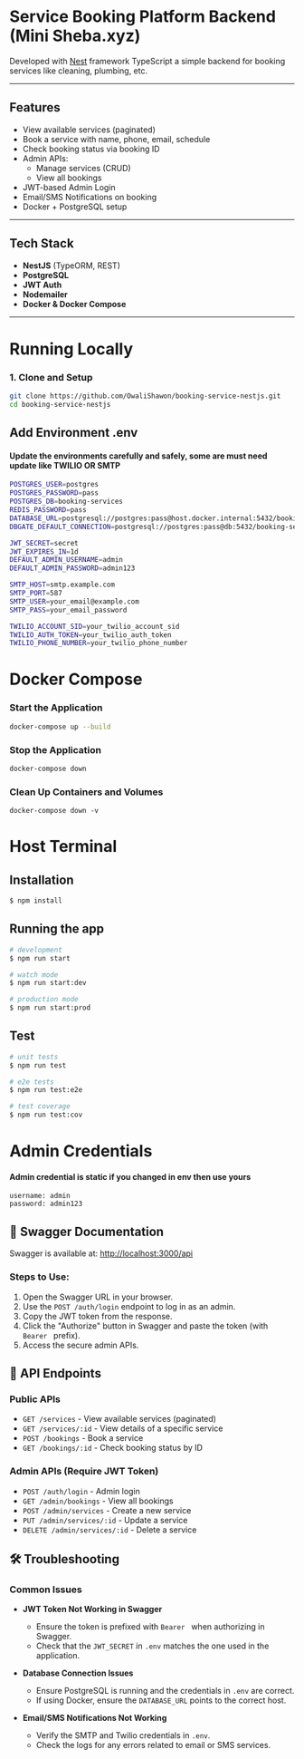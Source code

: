 

# Service Booking Platform Backend (Mini Sheba.xyz)
Developed with [Nest](https://github.com/nestjs/nest) framework TypeScript a simple  backend for booking services like cleaning, plumbing, etc.

---

## Features

- View available services (paginated)
- Book a service with name, phone, email, schedule
- Check booking status via booking ID
- Admin APIs:
  - Manage services (CRUD)
  - View all bookings
- JWT-based Admin Login
- Email/SMS Notifications on booking
- Docker + PostgreSQL setup

---

## Tech Stack

- **NestJS** (TypeORM, REST)
- **PostgreSQL**
- **JWT Auth**
- **Nodemailer**
- **Docker & Docker Compose**

---

# Running Locally

### 1. Clone and Setup

```bash
git clone https://github.com/OwaliShawon/booking-service-nestjs.git
cd booking-service-nestjs
```


## Add Environment .env
#### Update the environments carefully and safely, some are must need update like TWILIO OR SMTP
```bash
POSTGRES_USER=postgres
POSTGRES_PASSWORD=pass
POSTGRES_DB=booking-services
REDIS_PASSWORD=pass
DATABASE_URL=postgresql://postgres:pass@host.docker.internal:5432/booking-services?schema=public
DBGATE_DEFAULT_CONNECTION=postgresql://postgres:pass@db:5432/booking-services

JWT_SECRET=secret
JWT_EXPIRES_IN=1d
DEFAULT_ADMIN_USERNAME=admin
DEFAULT_ADMIN_PASSWORD=admin123

SMTP_HOST=smtp.example.com
SMTP_PORT=587
SMTP_USER=your_email@example.com
SMTP_PASS=your_email_password

TWILIO_ACCOUNT_SID=your_twilio_account_sid
TWILIO_AUTH_TOKEN=your_twilio_auth_token
TWILIO_PHONE_NUMBER=your_twilio_phone_number
```


# Docker Compose
### Start the Application
```bash
docker-compose up --build
```
### Stop the Application
```bash
docker-compose down
```
### Clean Up Containers and Volumes
```
docker-compose down -v
```

# Host Terminal
## Installation
```bash
$ npm install
```

## Running the app

```bash
# development
$ npm run start

# watch mode
$ npm run start:dev

# production mode
$ npm run start:prod
```

## Test

```bash
# unit tests
$ npm run test

# e2e tests
$ npm run test:e2e

# test coverage
$ npm run test:cov
```

# Admin Credentials
#### Admin credential is static if you changed in env then use yours
```
username: admin
password: admin123
```

## 📜 Swagger Documentation

Swagger is available at: [http://localhost:3000/api](http://localhost:3000/api)

### Steps to Use:
1. Open the Swagger URL in your browser.
2. Use the `POST /auth/login` endpoint to log in as an admin.
3. Copy the JWT token from the response.
4. Click the "Authorize" button in Swagger and paste the token (with `Bearer ` prefix).
5. Access the secure admin APIs.

## 📖 API Endpoints

### Public APIs
- `GET /services` - View available services (paginated)
- `GET /services/:id` - View details of a specific service
- `POST /bookings` - Book a service
- `GET /bookings/:id` - Check booking status by ID

### Admin APIs (Require JWT Token)
- `POST /auth/login` - Admin login
- `GET /admin/bookings` - View all bookings
- `POST /admin/services` - Create a new service
- `PUT /admin/services/:id` - Update a service
- `DELETE /admin/services/:id` - Delete a service

## 🛠 Troubleshooting

### Common Issues

- **JWT Token Not Working in Swagger**
  - Ensure the token is prefixed with `Bearer ` when authorizing in Swagger.
  - Check that the `JWT_SECRET` in `.env` matches the one used in the application.

- **Database Connection Issues**
  - Ensure PostgreSQL is running and the credentials in `.env` are correct.
  - If using Docker, ensure the `DATABASE_URL` points to the correct host.

- **Email/SMS Notifications Not Working**
  - Verify the SMTP and Twilio credentials in `.env`.
  - Check the logs for any errors related to email or SMS services.